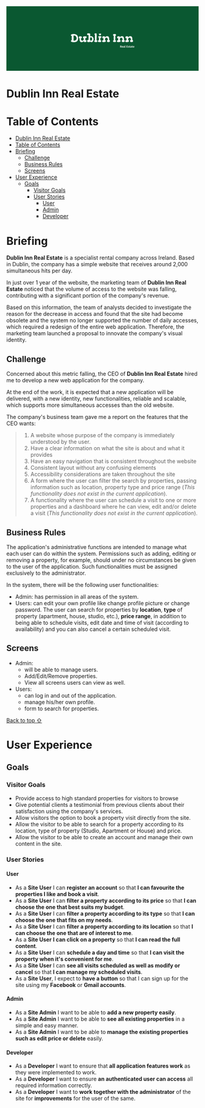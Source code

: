 <img src="./readme-files/imgs/cover.jpg">

# Dublin Inn Real Estate

# Table of Contents

- [Dublin Inn Real Estate](#dublin-inn-real-estate)
- [Table of Contents](#table-of-contents)
- [Briefing](#briefing)
  - [Challenge](#challenge)
  - [Business Rules](#business-rules)
  - [Screens](#screens)
- [User Experience](#user-experience)
  - [Goals](#goals)
    - [Visitor Goals](#visitor-goals)
    - [User Stories](#user-stories)
      - [User](#user)
      - [Admin](#admin)
      - [Developer](#developer)

# Briefing

**Dublin Inn Real Estate** is a specialist rental company across Ireland. Based in Dublin, the company has a simple website that receives around 2,000 simultaneous hits per day.

In just over 1 year of the website, the marketing team of **Dublin Inn Real Estate** noticed that the volume of access to the website was falling, contributing with a significant portion of the company's revenue.

Based on this information, the team of analysts decided to investigate the reason for the decrease in access and found that the site had become obsolete and the system no longer supported the number of daily accesses, which required a redesign of the entire web application. Therefore, the marketing team launched a proposal to innovate the company's visual identity.

## Challenge

Concerned about this metric falling, the CEO of **Dublin Inn Real Estate** hired me to develop a new web application for the company.

At the end of the work, it is expected that a new application will be delivered, with a new identity, new functionalities, reliable and scalable, which supports more simultaneous accesses than the old website.

The company's business team gave me a report on the features that the CEO wants:

> 1. A website whose purpose of the company is immediately understood by the user.
> 2. Have a clear information on what the site is about and what it provides
> 3. Have an easy navigation that is consistent throughout the website
> 4. Consistent layout without any confusing elements
> 5. Accessibility considerations are taken throughout the site
> 6. A form where the user can filter the search by properties, passing information such as location, property type and price range (*This functionality does not exist in the current application*).
> 7. A functionality where the user can schedule a visit to one or more properties and a dashboard where he can view, edit and/or delete a visit (*This functionality does not exist in the current application*).

## Business Rules

The application's administrative functions are intended to manage what each user can do within the system. Permissions such as adding, editing or removing a property, for example, should under no circumstances be given to the user of the application. Such functionalities must be assigned exclusively to the administrator.

In the system, there will be the following user functionalities:

   - Admin: has permission in all areas of the system.
   - Users: can edit your own profile like change profile picture or change password. The user can search for properties by **location**, **type** of property (apartment, house, studio, etc.), **price range**, in addition to being able to schedule visits, edit date and time of visit (according to availability) and you can also cancel a certain scheduled visit.

## Screens

- Admin:
    - will be able to manage users.
    - Add/Edit/Remove properties.
    - View all screens users can view as well.
- Users:
    - can log in and out of the application.
    - manage his/her own profile.
    - form to search for properties.


[Back to top ⇧](#table-of-contents)


# User Experience

## Goals

### Visitor Goals

- Provide access to high standard properties for visitors to browse
- Give potential clients a testimonial from previous clients about their satisfaction using the company's services.
- Allow visitors the option to book a property visit directly from the site.
- Allow the visitor to be able to search for a property according to its location, type of property (Studio, Apartment or House) and price.
- Allow the visitor to be able to create an account and manage their own content in the site.

### User Stories

#### User

- As a **Site User** I can **register an account** so that **I can favourite the properties I like and book a visit**.
- As a **Site User** I can **filter a property according to its price** so that **I can choose the one that best suits my budget**.
- As a **Site User** I can **filter a property according to its type** so that **I can choose the one that fits on my needs**.
- As a **Site User** I can **filter a property according to its location** so that **I can choose the one that are of interest to me**.
- As a **Site User** **I can click on a property** so that **I can read the full content**.
- As a **Site User** I can **schedule a day and time** so that **I can visit the property when it's convenient for me**.
- As a **Site User** I can **see all visits scheduled as well as modify or cancel** so that **I can manage my scheduled visits**.
- As a **Site User**, I expect to **have a button** so that I can sign up for the site using my **Facebook** or **Gmail accounts**.

#### Admin

- As a **Site Admin** I want to be able to **add a new property easily**.
- As a **Site Admin** I want to be able to **see all existing properties** in a simple and easy manner.
- As a **Site Admin** I want to be able to **manage the existing properties such as edit price or delete** easily.

#### Developer

- As a **Developer** I want to ensure that **all application features work** as they were implemented to work.
- As a **Developer** I want to ensure **an authenticated user can access** all required information correctly.
- As a **Developer** I want to **work together with the administrator** of the site for **improvements** for the user of the same.
